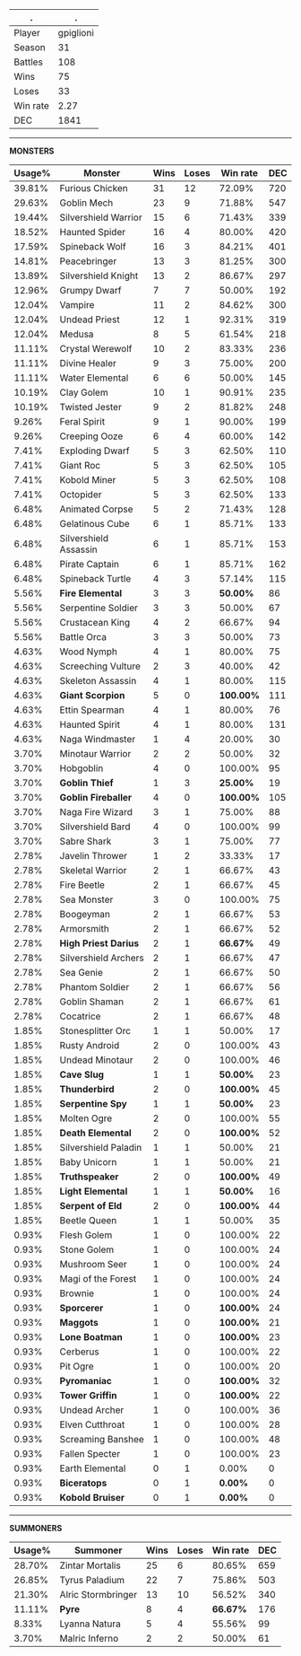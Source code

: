 .|.
|-|-
Player|gpiglioni
Season|31
Battles|108
Wins|75
Loses|33
Win rate|2.27
DEC|1841

---
**MONSTERS**

Usage%|Monster|Wins|Loses|Win rate|DEC|
-|-|-|-|-|-|
39.81%|Furious Chicken|31|12|72.09%|720|
29.63%|Goblin Mech|23|9|71.88%|547|
19.44%|Silvershield Warrior|15|6|71.43%|339|
18.52%|Haunted Spider|16|4|80.00%|420|
17.59%|Spineback Wolf|16|3|84.21%|401|
14.81%|Peacebringer|13|3|81.25%|300|
13.89%|Silvershield Knight|13|2|86.67%|297|
12.96%|Grumpy Dwarf|7|7|50.00%|192|
12.04%|Vampire|11|2|84.62%|300|
12.04%|Undead Priest|12|1|92.31%|319|
12.04%|Medusa|8|5|61.54%|218|
11.11%|Crystal Werewolf|10|2|83.33%|236|
11.11%|Divine Healer|9|3|75.00%|200|
11.11%|Water Elemental|6|6|50.00%|145|
10.19%|Clay Golem|10|1|90.91%|235|
10.19%|Twisted Jester|9|2|81.82%|248|
9.26%|Feral Spirit|9|1|90.00%|199|
9.26%|Creeping Ooze|6|4|60.00%|142|
7.41%|Exploding Dwarf|5|3|62.50%|110|
7.41%|Giant Roc|5|3|62.50%|105|
7.41%|Kobold Miner|5|3|62.50%|108|
7.41%|Octopider|5|3|62.50%|133|
6.48%|Animated Corpse|5|2|71.43%|128|
6.48%|Gelatinous Cube|6|1|85.71%|133|
6.48%|Silvershield Assassin|6|1|85.71%|153|
6.48%|Pirate Captain|6|1|85.71%|162|
6.48%|Spineback Turtle|4|3|57.14%|115|
5.56%|**Fire Elemental**|3|3|**50.00%**|86|
5.56%|Serpentine Soldier|3|3|50.00%|67|
5.56%|Crustacean King|4|2|66.67%|94|
5.56%|Battle Orca|3|3|50.00%|73|
4.63%|Wood Nymph|4|1|80.00%|75|
4.63%|Screeching Vulture|2|3|40.00%|42|
4.63%|Skeleton Assassin|4|1|80.00%|115|
4.63%|**Giant Scorpion**|5|0|**100.00%**|111|
4.63%|Ettin Spearman|4|1|80.00%|76|
4.63%|Haunted Spirit|4|1|80.00%|131|
4.63%|Naga Windmaster|1|4|20.00%|30|
3.70%|Minotaur Warrior|2|2|50.00%|32|
3.70%|Hobgoblin|4|0|100.00%|95|
3.70%|**Goblin Thief**|1|3|**25.00%**|19|
3.70%|**Goblin Fireballer**|4|0|**100.00%**|105|
3.70%|Naga Fire Wizard|3|1|75.00%|88|
3.70%|Silvershield Bard|4|0|100.00%|99|
3.70%|Sabre Shark|3|1|75.00%|77|
2.78%|Javelin Thrower|1|2|33.33%|17|
2.78%|Skeletal Warrior|2|1|66.67%|43|
2.78%|Fire Beetle|2|1|66.67%|45|
2.78%|Sea Monster|3|0|100.00%|75|
2.78%|Boogeyman|2|1|66.67%|53|
2.78%|Armorsmith|2|1|66.67%|52|
2.78%|**High Priest Darius**|2|1|**66.67%**|49|
2.78%|Silvershield Archers|2|1|66.67%|47|
2.78%|Sea Genie|2|1|66.67%|50|
2.78%|Phantom Soldier|2|1|66.67%|56|
2.78%|Goblin Shaman|2|1|66.67%|61|
2.78%|Cocatrice|2|1|66.67%|48|
1.85%|Stonesplitter Orc|1|1|50.00%|17|
1.85%|Rusty Android|2|0|100.00%|43|
1.85%|Undead Minotaur|2|0|100.00%|46|
1.85%|**Cave Slug**|1|1|**50.00%**|23|
1.85%|**Thunderbird**|2|0|**100.00%**|45|
1.85%|**Serpentine Spy**|1|1|**50.00%**|23|
1.85%|Molten Ogre|2|0|100.00%|55|
1.85%|**Death Elemental**|2|0|**100.00%**|52|
1.85%|Silvershield Paladin|1|1|50.00%|21|
1.85%|Baby Unicorn|1|1|50.00%|21|
1.85%|**Truthspeaker**|2|0|**100.00%**|49|
1.85%|**Light Elemental**|1|1|**50.00%**|16|
1.85%|**Serpent of Eld**|2|0|**100.00%**|44|
1.85%|Beetle Queen|1|1|50.00%|35|
0.93%|Flesh Golem|1|0|100.00%|22|
0.93%|Stone Golem|1|0|100.00%|24|
0.93%|Mushroom Seer|1|0|100.00%|24|
0.93%|Magi of the Forest|1|0|100.00%|24|
0.93%|Brownie|1|0|100.00%|24|
0.93%|**Sporcerer**|1|0|**100.00%**|24|
0.93%|**Maggots**|1|0|**100.00%**|21|
0.93%|**Lone Boatman**|1|0|**100.00%**|23|
0.93%|Cerberus|1|0|100.00%|22|
0.93%|Pit Ogre|1|0|100.00%|20|
0.93%|**Pyromaniac**|1|0|**100.00%**|32|
0.93%|**Tower Griffin**|1|0|**100.00%**|22|
0.93%|Undead Archer|1|0|100.00%|36|
0.93%|Elven Cutthroat|1|0|100.00%|28|
0.93%|Screaming Banshee|1|0|100.00%|48|
0.93%|Fallen Specter|1|0|100.00%|23|
0.93%|Earth Elemental|0|1|0.00%|0|
0.93%|**Biceratops**|0|1|**0.00%**|0|
0.93%|**Kobold Bruiser**|0|1|**0.00%**|0|

---
**SUMMONERS**

Usage%|Summoner|Wins|Loses|Win rate|DEC|
-|-|-|-|-|-|
28.70%|Zintar Mortalis|25|6|80.65%|659|
26.85%|Tyrus Paladium|22|7|75.86%|503|
21.30%|Alric Stormbringer|13|10|56.52%|340|
11.11%|**Pyre**|8|4|**66.67%**|176|
8.33%|Lyanna Natura|5|4|55.56%|99|
3.70%|Malric Inferno|2|2|50.00%|61|
